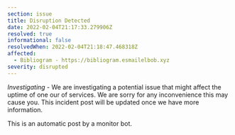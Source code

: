 ```yaml
---
section: issue
title: Disruption Detected
date: 2022-02-04T21:17:33.279906Z
resolved: true
informational: false
resolvedWhen: 2022-02-04T21:18:47.468318Z
affected:
  - Bibliogram - https://bibliogram.esmailelbob.xyz
severity: disrupted
---
```

*Investigating* - We are investigating a potential issue that might affect the uptime of one our of services. We are sorry for any inconvenience this may cause you. This incident post will be updated once we have more information.

This is an automatic post by a monitor bot.
        